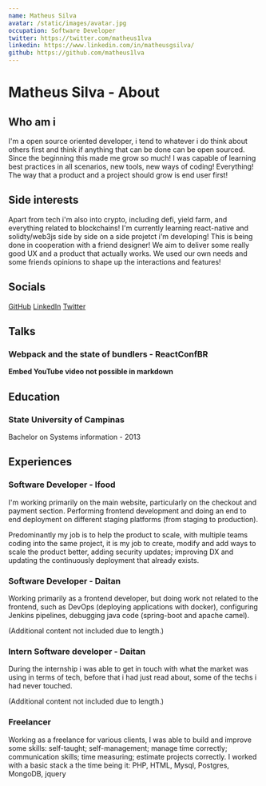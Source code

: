 ```yaml
---
name: Matheus Silva
avatar: /static/images/avatar.jpg
occupation: Software Developer
twitter: https://twitter.com/matheus1lva
linkedin: https://www.linkedin.com/in/matheusgsilva/
github: https://github.com/matheus1lva
---
```


# Matheus Silva - About

## Who am i

I'm a open source oriented developer, i tend to whatever i do think about others first and think if anything that can be done can be open sourced. Since the beginning this made me grow so much! I was capable of learning best practices in all scenarios, new tools, new ways of coding! Everything! The way that a product and a project should grow is end user first!

## Side interests

Apart from tech i'm also into crypto, including defi, yield farm, and everything related to blockchains! I'm currently learning react-native and solidty/web3js side by side on a side projetct i'm developing! This is being done in cooperation with a friend designer! We aim to deliver some really good UX and a product that actually works. We used our own needs and some friends opinions to shape up the interactions and features!

## Socials

[GitHub](https://www.github.com/PlayMa256)
[LinkedIn](https://www.linkedin.com/in/matheusgsilva)
[Twitter](https://twitter.com/matheus1lva)

## Talks

### Webpack and the state of bundlers - ReactConfBR

**Embed YouTube video not possible in markdown**

## Education

### State University of Campinas

Bachelor on Systems information - 2013

## Experiences

### Software Developer - Ifood

I'm working primarily on the main website, particularly on the checkout and payment section. Performing frontend development and doing an end to end deployment on different staging platforms (from staging to production).

Predominantly my job is to help the product to scale, with multiple teams coding into the same project, it is my job to create, modify and add ways to scale the product better, adding security updates; improving DX and updating the continuously deployment that already exists.

### Software Developer - Daitan

Working primarily as a frontend developer, but doing work not related to the frontend, such as DevOps (deploying applications with docker), configuring Jenkins pipelines, debugging java code (spring-boot and apache camel).

(Additional content not included due to length.)

### Intern Software developer - Daitan

During the internship i was able to get in touch with what the market was using in terms of tech, before that i had just read about, some of the techs i had never touched.

(Additional content not included due to length.)

### Freelancer

Working as a freelance for various clients, I was able to build and improve some skills: self-taught; self-management; manage time correctly; communication skills; time measuring; estimate projects correctly. I worked with a basic stack a the time being it: PHP, HTML, Mysql, Postgres, MongoDB, jquery
